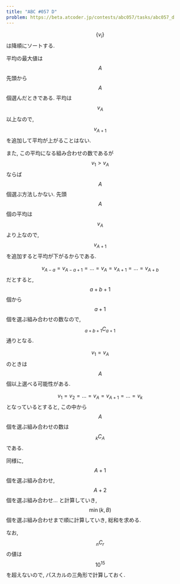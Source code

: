```yaml
---
title: "ABC #057 D"
problem: https://beta.atcoder.jp/contests/abc057/tasks/abc057_d
---
```

$$ \{ v_i \} $$ は降順にソートする.

平均の最大値は $$ A $$ 先頭から $$ A $$ 個選んだときである. 平均は $$ v_A $$ 以上なので, $$ v_{A+1} $$ を追加して平均が上がることはない.

また, この平均になる組み合わせの数であるが $$ v_1 \gt v_A $$ ならば $$ A $$ 個選ぶ方法しかない. 先頭 $$ A $$ 個の平均は $$ v_A $$ より上なので, $$ v_{A+1} $$ を追加すると平均が下がるからである.

$$ v_{A-a} = v_{A-a+1} = \dots = v_A = v_{A+1} = \dots = v_{A+b} $$ だとすると, $$ a+b+1 $$ 個から $$ a+1 $$ 個を選ぶ組み合わせの数なので, $$ {}_{a+b+1}C_{a+1} $$ 通りとなる.

$$ v_1 = v_A $$ のときは $$ A $$ 個以上選べる可能性がある.

$$ v_1 = v_2 = \dots = v_A = v_{A+1} = \dots = v_k $$ となっているとすると, この中から $$ A $$ 個を選ぶ組み合わせの数は $$ {}_kC_A $$ である.

同様に, $$ A+1 $$ 個を選ぶ組み合わせ, $$ A+2 $$ 個を選ぶ組み合わせ... と計算していき, $$ \min(k, B) $$ 個を選ぶ組み合わせまで順に計算していき, 総和を求める.

なお, $$ {}_nC_r $$ の値は $$ 10^{15} $$ を超えないので, パスカルの三角形で計算しておく.
